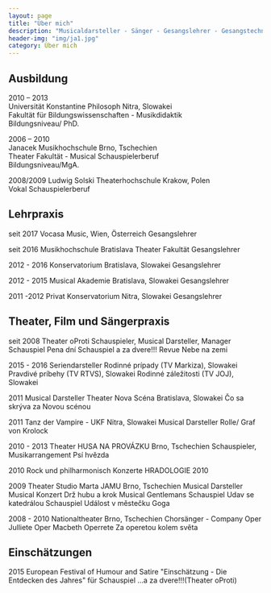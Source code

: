 ```yaml
---
layout: page
title: "Über mich"
description: "Musicaldarsteller - Sänger - Gesangslehrer - Gesangstechnik Wissenschaftler"
header-img: "img/ja1.jpg"
category: Über mich
---
```


## Ausbildung
2010 – 2013 <br>
Universität Konstantine Philosoph Nitra, Slowakei <br>
Fakultät für Bildungswissenschaften - Musikdidaktik <br>
Bildungsniveau/ PhD.<br>

2006 – 2010 <br>
Janacek Musikhochschule Brno, Tschechien <br>
Theater Fakultät - Musical Schauspielerberuf <br>
Bildungsniveau/MgA.<br>

2008/2009
Ludwig Solski Theaterhochschule Krakow, Polen <br>
Vokal Schauspielerberuf <br>

## Lehrpraxis
seit 2017
Vocasa Music, Wien, Österreich
Gesangslehrer

seit 2016
Musikhochschule Bratislava Theater Fakultät 
Gesangslehrer

2012 - 2016
Konservatorium Bratislava, Slowakei
Gesangslehrer

2012 - 2015
Musical Akademie Bratislava, Slowakei
Gesangslehrer

2011 -2012
Privat Konservatorium Nitra, Slowakei
Gesangslehrer

## Theater, Film und Sängerpraxis
seit 2008 
Theater oProti
Schauspieler, Musical Darsteller, Manager 
Schauspiel Pena dní
Schauspiel a za dvere!!!
Revue Nebe na zemi

2015 - 2016
Seriendarsteller
Rodinné prípady (TV Markiza), Slowakei
Pravdivé príbehy (TV RTVS), Slowakei
Rodinné záležitosti (TV JOJ), Slowakei

2011
Musical Darsteller
Theater Nova Scéna Bratislava, Slowakei
Čo sa skrýva za Novou scénou

2011
Tanz der Vampire -  UKF Nitra, Slowakei
Musical Darsteller
Rolle/ Graf von Krolock

2010 - 2013
Theater HUSA NA PROVÁZKU Brno, Tschechien
Schauspieler, Musikarrangement
Psí hvězda

2010
Rock und philharmonisch Konzerte HRADOLOGIE 2010

2009
Theater Studio Marta JAMU Brno, Tschechien
Musical Darsteller
Musical Konzert Drž hubu a krok 
Musical Gentlemans
Schauspiel Udav se katedrálou 
Schauspiel Událost v městečku Goga

2008 - 2010
Nationaltheater Brno, Tschechien 
Chorsänger - Company
Oper Julliete
Oper Macbeth
Operrete Za operetou kolem světa

## Einschätzungen

2015
European Festival of Humour and Satire
"Einschätzung - Die Entdecken des Jahres" für Schauspiel ...a za dvere!!!(Theater oProti)




